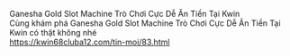 
Ganesha Gold Slot Machine Trò Chơi Cực Dễ Ăn Tiền Tại Kwin	
Cùng khám phá Ganesha Gold Slot Machine Trò Chơi Cực Dễ Ăn Tiền Tại Kwin có thật không nhé 	
https://kwin68cluba12.com/tin-moi/83.html